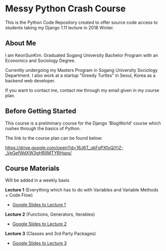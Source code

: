 # Messy Python Crash Course

This is the Python Code Repository created to offer source code access to students taking my Django 1.11 lecture in 2018 Winter.

## About Me

I am KeonSunKim. Graduated Sogang University Bachelor Program with an Economics and Sociology Degree. 

Currently undergoing my Masters Program in Sogang University Sociology Department. I also work at a startup "Greedy Turtles" in Seoul, Korea as a backend web developer. 

If you want to contact me, contact me through my email given in my course plan.

## Before Getting Started

This course is a preliminary course for the Django 'BlogWorld' course which rushes through the basics of Python.

The link to the course plan can be found below:

https://drive.google.com/open?id=16J6T_okFoPXfoQiYjZ-_VeGefWdXW3gHRIIMTYRHsps/ 


## Course Materials 

Will be added in a weekly basis


**Lecture 1** (Everything which has to do with Variables and Variable Methods + Code Flow)

- [Google Slides to Lecture 1](https://drive.google.com/open?id=1asBgTw0xXlBp8jMvy_w0rKojXnqDPUfmgqJYYuAPYbo)


**Lecture 2** (Functions, Generators, Iterables)

- [Google Slides to Lecture 2](https://drive.google.com/open?id=1DjtGs3Zd3nF7PkQSil5tgq_OMhbk3XNqd70Dx3D4KhQ)

**Lecture 3** (Classes and 3rd Party Packages)

- [Google Slides to Lecture 3](https://drive.google.com/open?id=1uIZy3TQ-AG42hxwqjBmpibas0hdZ483j-EPpLz0Ymwk)


